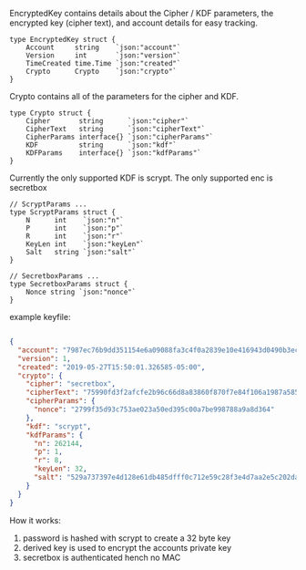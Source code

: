 EncryptedKey contains details about the Cipher / KDF parameters,
the encrypted key (cipher text), and account details for easy
tracking.


```golang
type EncryptedKey struct {
	Account     string    `json:"account"`
	Version     int       `json:"version"`
	TimeCreated time.Time `json:"created"`
	Crypto      Crypto    `json:"crypto"`
}
```


Crypto contains all of the parameters for the cipher and KDF.

```golang
type Crypto struct {
	Cipher       string      `json:"cipher"`
	CipherText   string      `json:"cipherText"`
	CipherParams interface{} `json:"cipherParams"`
	KDF          string      `json:"kdf"`
	KDFParams    interface{} `json:"kdfParams"`
}
```


Currently the only supported KDF is scrypt. The only supported enc is secretbox


```golang
// ScryptParams ...
type ScryptParams struct {
	N      int    `json:"n"`
	P      int    `json:"p"`
	R      int    `json:"r"`
	KeyLen int    `json:"keyLen"`
	Salt   string `json:"salt"`
}

// SecretboxParams ...
type SecretboxParams struct {
	Nonce string `json:"nonce"`
}

```

example keyfile: 


```json

{
  "account": "7987ec76b9dd351154e6a09088fa3c4f0a2839e10e416943d0490b3ecb52a2f6",
  "version": 1,
  "created": "2019-05-27T15:50:01.326585-05:00",
  "crypto": {
    "cipher": "secretbox",
    "cipherText": "75990fd3f2afcfe2b96c66d8a83860f870f7e84f106a1987a5850bf84a5978b8351b8f0119d765f11e31a04bd5dfbc385ea572ad4bf357c1c0a165fd8ae1caa3691bce8936390338908116d6356b4bcb",
    "cipherParams": {
      "nonce": "2799f35d93c753ae023a50ed395c00a7be998788a9a8d364"
    },
    "kdf": "scrypt",
    "kdfParams": {
      "n": 262144,
      "p": 1,
      "r": 8,
      "keyLen": 32,
      "salt": "529a737397e4d128e61db485dfff0c712e59c28f3e4d7aa2e5c202da3bf88cc4"
    }
  }
}

```


How it works:

1) password is hashed with scrypt to create a 32 byte key
2) derived key is used to encrypt the accounts private key
3) secretbox is authenticated hench no MAC